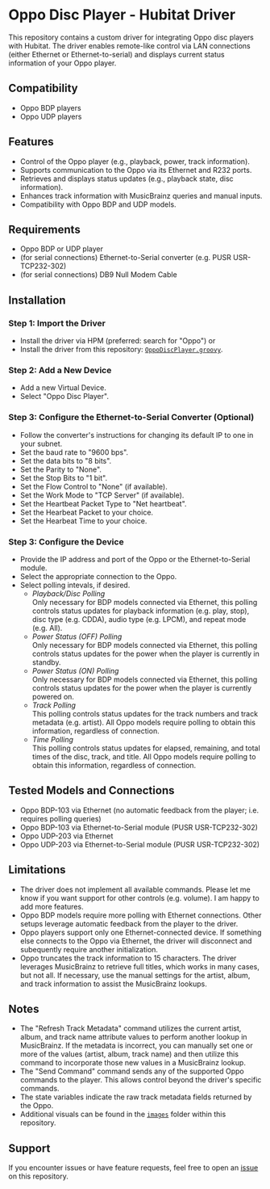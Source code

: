 # Oppo Disc Player - Hubitat Driver

This repository contains a custom driver for integrating Oppo disc players with Hubitat. The driver enables remote-like control via LAN connections (either Ethernet or Ethernet-to-serial) and displays current status information of your Oppo player.

## Compatibility
- Oppo BDP players
- Oppo UDP players

## Features
- Control of the Oppo player (e.g., playback, power, track information).
- Supports communication to the Oppo via its Ethernet and R232 ports.
- Retrieves and displays status updates (e.g., playback state, disc information).
- Enhances track information with MusicBrainz queries and manual inputs.
- Compatibility with Oppo BDP and UDP models.

## Requirements
- Oppo BDP or UDP player
- (for serial connections) Ethernet-to-Serial converter (e.g. PUSR USR-TCP232-302)
- (for serial connections) DB9 Null Modem Cable

## Installation

### Step 1: Import the Driver
- Install the driver via HPM (preferred: search for "Oppo") or 
- Install the driver from this repository: [`OppoDiscPlayer.groovy`](https://github.com/jdc72/Hubitat/blob/main/oppo_disc_player/src/OppoDiscPlayer.groovy).

### Step 2: Add a New Device
- Add a new Virtual Device.
- Select "Oppo Disc Player".

### Step 3: Configure the Ethernet-to-Serial Converter (Optional)
- Follow the converter's instructions for changing its default IP to one in your subnet.
- Set the baud rate to "9600 bps".
- Set the data bits to "8 bits".
- Set the Parity to "None".
- Set the Stop Bits to "1 bit".
- Set the Flow Control to "None" (if available).
- Set the Work Mode to "TCP Server" (if available).
- Set the Heartbeat Packet Type to "Net heartbeat".
- Set the Hearbeat Packet to your choice.
- Set the Hearbeat Time to your choice.

### Step 3: Configure the Device
- Provide the IP address and port of the Oppo or the Ethernet-to-Serial module.
- Select the appropriate connection to the Oppo.
- Select polling intevals, if desired.
	- _Playback/Disc Polling_  
	  Only necessary for BDP models connected via Ethernet, this polling controls status updates for playback information (e.g. play, stop), disc type (e.g. CDDA), audio type (e.g. LPCM), and repeat mode (e.g. All).
	- _Power Status (OFF) Polling_  
	  Only necessary for BDP models connected via Ethernet, this polling controls status updates for the power when the player is currently in standby.
	- _Power Status (ON) Polling_  
	  Only necessary for BDP models connected via Ethernet, this polling controls status updates for the power when the player is currently powered on.
	- _Track Polling_  
	  This polling controls status updates for the track numbers and track metadata (e.g. artist).  All Oppo models require polling to obtain this information, regardless of connection.
	- _Time Polling_  
	  This polling controls status updates for elapsed, remaining, and total times of the disc, track, and title.  All Oppo models require polling to obtain this information, regardless of connection.

## Tested Models and Connections
- Oppo BDP-103 via Ethernet (no automatic feedback from the player; i.e. requires polling queries)
- Oppo BDP-103 via Ethernet-to-Serial module (PUSR USR-TCP232-302)
- Oppo UDP-203 via Ethernet
- Oppo UDP-203 via Ethernet-to-Serial module (PUSR USR-TCP232-302)

## Limitations
- The driver does not implement all available commands.  Please let me know if you want support for other controls (e.g. volume).  I am happy to add more features.
- Oppo BDP models require more polling with Ethernet connections.  Other setups leverage automatic feedback from the player to the driver.
- Oppo players support only one Ethernet-connected device. If something else connects to the Oppo via Ethernet, the driver will disconnect and subequently require another initialization.
- Oppo truncates the track information to 15 characters.  The driver leverages MusicBrainz to retrieve full titles, which works in many cases, but not all.  If necessary, use the manual settings for the artist, album, and track information to assist the MusicBrainz lookups.

## Notes
- The "Refresh Track Metadata" command utilizes the current artist, album, and track name attribute values to perform another lookup in MusicBrainz.  If the metadata is incorrect, you can manually set one or more of the values (artist, album, track name) and then utilize this command to incorporate those new values in a MusicBrainz lookup.
- The "Send Command" command sends any of the supported Oppo commands to the player.  This allows control beyond the driver's specific commands.
- The state variables indicate the raw track metadata fields returned by the Oppo.
- Additional visuals can be found in the [`images`](https://github.com/jdc72/Hubitat/tree/main/oppo_disc_player/docs/images) folder within this repository.

## Support
If you encounter issues or have feature requests, feel free to open an [issue](https://github.com/jdc72/Hubitat/issues) on this repository.

